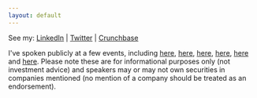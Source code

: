 ```yaml
---
layout: default
---
```

See my:     [LinkedIn](https://www.linkedin.com/in/alexander-izydorczyk-86390759)  \|   [Twitter](https://mobile.twitter.com/aleksizy)  \|   [Crunchbase](https://www.crunchbase.com/person/alexander-izydorczyk)


I've spoken publicly at a few events, including [here](https://www.youtube.com/watch?v=kgBB_tHGSrU), [here](https://conferences.oreilly.com/strata/strata-ny-2019/public/schedule/speaker/306343.html), [here](https://www.youtube.com/watch?v=XzsxQnkbh_I&t=1s), [here](https://www.dominodatalab.com/blog/learn-about-the-future-of-investing-from-hedge-fund-leaders-at-rev-2), [here](https://vimeo.com/491441764#t=00h16m25s) and [here](https://www.crowdcast.io/e/seeing-the-whole-picture). Please note these are for informational purposes only (not investment advice) and speakers may or may not own securities in companies mentioned (no mention of a company should be treated as an endorsement).
